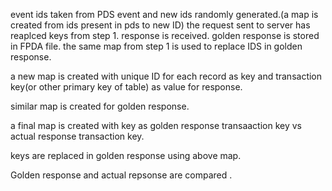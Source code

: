 
event ids taken from PDS event  and new ids randomly generated.(a map is created  from ids present in pds to new ID)
the request sent to server has reaplced keys from step 1.
response is received.
golden response is stored in FPDA file.
the same map from step 1 is used to replace IDS in golden response.

a new map is created with unique ID for each record as key and transaction key(or other primary key of table) as value for response.

similar map is created for golden response.

a final map is created with key as golden response transaaction key vs actual response transaction key.

keys are replaced in golden response using above map.

Golden response and actual repsonse are compared .
